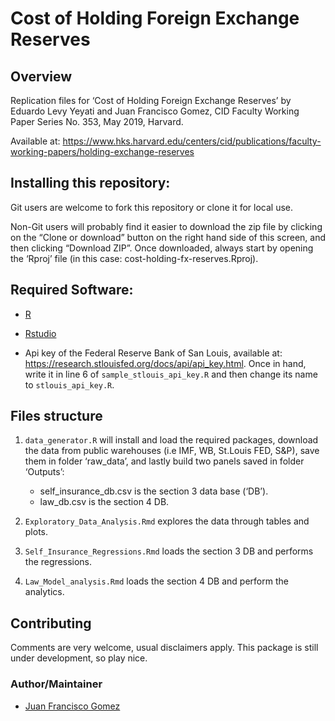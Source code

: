 
<!-- README.md is generated from README.Rmd. Please edit that file -->

# Cost of Holding Foreign Exchange Reserves

## Overview

Replication files for ‘Cost of Holding Foreign Exchange Reserves’ by
Eduardo Levy Yeyati and Juan Francisco Gomez, CID Faculty Working Paper
Series No. 353, May 2019, Harvard.

Available at:
<https://www.hks.harvard.edu/centers/cid/publications/faculty-working-papers/holding-exchange-reserves>

## Installing this repository:

Git users are welcome to fork this repository or clone it for local use.

Non-Git users will probably find it easier to download the zip file by
clicking on the “Clone or download” button on the right hand side of
this screen, and then clicking “Download ZIP”. Once downloaded, always
start by opening the ‘Rproj’ file (in this case:
cost-holding-fx-reserves.Rproj).

## Required Software:

  - [R](https://cran.r-project.org/)

  - [Rstudio](https://www.rstudio.com/products/rstudio/download/)

  - Api key of the Federal Reserve Bank of San Louis, available at:
    <https://research.stlouisfed.org/docs/api/api_key.html>. Once in
    hand, write it in line 6 of `sample_stlouis_api_key.R` and then
    change its name to `stlouis_api_key.R`.

## Files structure

1.  `data_generator.R` will install and load the required packages,
    download the data from public warehouses (i.e IMF, WB, St.Louis FED,
    S\&P), save them in folder ‘raw\_data’, and lastly build two panels
    saved in folder ‘Outputs’:
    
      - self\_insurance\_db.csv is the section 3 data base (‘DB’).
      - law\_db.csv is the section 4 DB.

2.  `Exploratory_Data_Analysis.Rmd` explores the data through tables and
    plots.

3.  `Self_Insurance_Regressions.Rmd` loads the section 3 DB and performs
    the regressions.

4.  `Law_Model_analysis.Rmd` loads the section 4 DB and perform the
    analytics.

## Contributing

Comments are very welcome, usual disclaimers apply. This package is
still under development, so play nice.

### Author/Maintainer

  - [Juan Francisco Gomez](https://github.com/jfgomezok)
